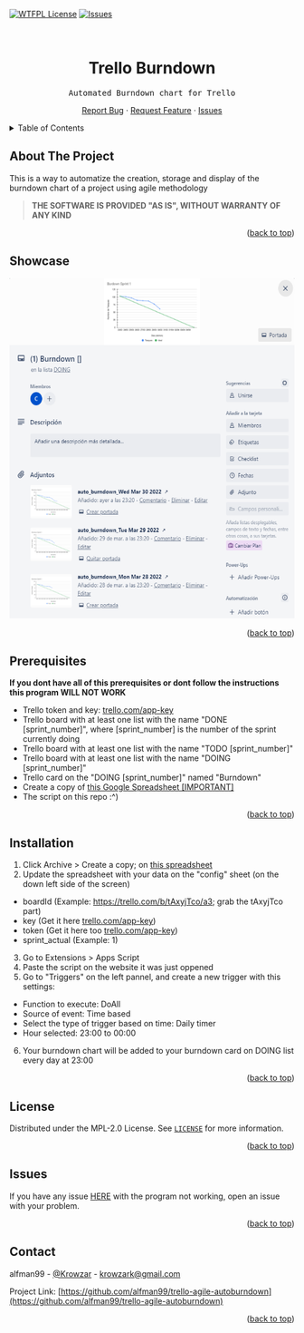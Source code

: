 <div id="top"></div>

[![WTFPL License][license-shield]][license-url]
[![Issues][issues-shield]][issues-url]


<!-- PROJECT LOGO -->
<br />
<div align="center">
  <h1 align="center">Trello Burndown</h1>
  <p align="center">
    <pre>Automated Burndown chart for Trello</pre>
    <a href="https://github.com/alfman99/trello-agile-autoburndown/issues">Report Bug</a>
    ·
    <a href="https://github.com/alfman99/trello-agile-autoburndown/issues">Request Feature</a>
    ·
    <a href="https://github.com/alfman99/trello-agile-autoburndown/issues">Issues</a>
  </p>
</div>

<!-- TABLE OF CONTENTS -->
<details>
  <summary>Table of Contents</summary>
  <ol>
    <li><a href="#showcase">Showcase</a></li>
    <li><a href="#installation">Installation</a></li>
    <li><a href="#license">License</a></li>
    <li><a href="#issues">Issues</a></li>
    <li><a href="#contact">Contact</a></li>
  </ol>
</details>

## About The Project

This is a way to automatize the creation, storage and display of the burndown chart of a project using agile methodology
> **THE SOFTWARE IS PROVIDED "AS IS", WITHOUT WARRANTY OF ANY KIND**

<p align="right">(<a href="#top">back to top</a>)</p>

## Showcase

<p align="center">
  <img height="600" src="images/preview.png?raw=true">
</p>

<p align="right">(<a href="#top">back to top</a>)</p>

## Prerequisites

**If you dont have all of this prerequisites or dont follow the instructions this program WILL NOT WORK**

* Trello token and key: [trello.com/app-key](https://trello.com/app-key/)
* Trello board with at least one list with the name "DONE [sprint_number]", where [sprint_number] is the number of the sprint currently doing
* Trello board with at least one list with the name "TODO [sprint_number]"
* Trello board with at least one list with the name "DOING [sprint_number]"
* Trello card on the "DOING [sprint_number]" named "Burndown"
* Create a copy of [this Google Spreadsheet [IMPORTANT]](https://docs.google.com/spreadsheets/d/1gXt2oOAWYsE0x0xzE2ZMpajP2HgGGjlCtoJejU4YEF4/edit?usp=sharing)
* The script on this repo :^)

<p align="right">(<a href="#top">back to top</a>)</p>

## Installation

1. Click Archive > Create a copy; on [this spreadsheet](https://docs.google.com/spreadsheets/d/1gXt2oOAWYsE0x0xzE2ZMpajP2HgGGjlCtoJejU4YEF4/edit?usp=sharing)
2. Update the spreadsheet with your data on the "config" sheet (on the down left side of the screen)
* boardId (Example: https://trello.com/b/tAxyjTco/a3; grab the tAxyjTco part)
* key (Get it here [trello.com/app-key](https://trello.com/app-key/))
* token (Get it here too [trello.com/app-key](https://trello.com/app-key/))
* sprint_actual (Example: 1)
3. Go to Extensions > Apps Script
4. Paste the script on the website it was just oppened
5. Go to "Triggers" on the left pannel, and create a new trigger with this settings:
* Function to execute: DoAll
* Source of event: Time based
* Select the type of trigger based on time: Daily timer
* Hour selected: 23:00 to 00:00
6. Your burndown chart will be added to your burndown card on DOING list every day at 23:00

<p align="right">(<a href="#top">back to top</a>)</p>


<!-- LICENSE -->
## License

Distributed under the MPL-2.0 License. See [`LICENSE`](https://github.com/alfman99/trello-agile-autoburndown/blob/master/LICENSE) for more information.

<p align="right">(<a href="#top">back to top</a>)</p>

<!-- CONTACT -->
## Issues

If you have any issue [HERE](https://github.com/alfman99/trello-agile-autoburndown/issues) with the program not working, open an issue with your problem.

<p align="right">(<a href="#top">back to top</a>)</p>

<!-- CONTACT -->
## Contact

alfman99 - [@Krowzar](https://twitter.com/Krowzar_) - krowzark@gmail.com

Project Link: [https://github.com/alfman99/trello-agile-autoburndown](https://github.com/alfman99/trello-agile-autoburndown)

<p align="right">(<a href="#top">back to top</a>)</p>


[issues-shield]: https://img.shields.io/github/issues/alfman99/trello-agile-autoburndown.svg
[issues-url]: https://github.com/alfman99/trello-agile-autoburndown/issues
[license-shield]: https://img.shields.io/github/license/alfman99/trello-agile-autoburndown.svg
[license-url]: https://github.com/alfman99/trello-agile-autoburndown/blob/master/LICENSE
[product-screenshot]: images/screenshot.png